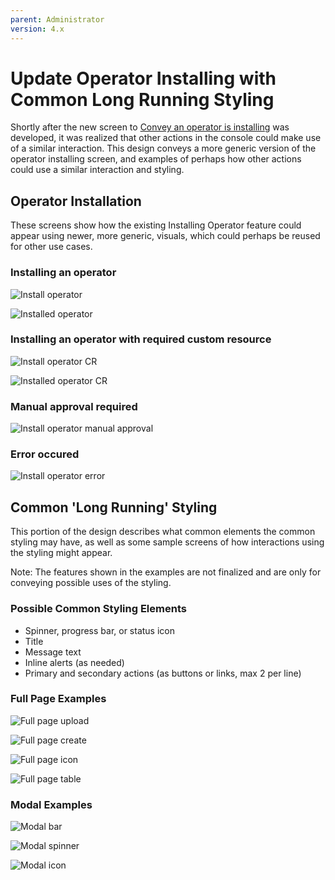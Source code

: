 ```yaml
---
parent: Administrator
version: 4.x
---
```


# Update Operator Installing with Common Long Running Styling

Shortly after the new screen to [Convey an operator is installing](http://openshift.github.io/openshift-origin-design/designs/administrator/olm/convey-installing-operator/) was developed, it was realized that other actions in the console could make use of a similar interaction. This design conveys a more generic version of the operator installing screen, and examples of perhaps how other actions could use a similar interaction and styling.

## Operator Installation

These screens show how the existing Installing Operator feature could appear using newer, more generic, visuals, which could perhaps be reused for other use cases.

### Installing an operator
![Install operator](img/longRun-1-1-installing.png)

![Installed operator](img/longRun-1-2-installed.png)

### Installing an operator with required custom resource

![Install operator CR](img/longRun-1-3-installingCR.png)

![Installed operator CR](img/longRun-1-4-installedCR.png)

### Manual approval required

![Install operator manual approval](img/longRun-1-5-manApprove.png)

### Error occured

![Install operator error](img/longRun-1-6-error.png)

## Common 'Long Running' Styling

This portion of the design describes what common elements the common styling may have, as well as some sample screens of how interactions using the styling might appear.

Note: The features shown in the examples are not finalized and are only for conveying possible uses of the styling.

### Possible Common Styling Elements
- Spinner, progress bar, or status icon
- Title
- Message text
- Inline alerts (as needed)
- Primary and secondary actions (as buttons or links, max 2 per line)

### Full Page Examples

![Full page upload](img/longRun-2-1-upload.png)

![Full page create](img/longRun-2-2-create.png)

![Full page icon](img/longRun-2-3-icon.png)

![Full page table](img/longRun-2-4-table.png)

### Modal Examples

![Modal bar](img/longRunModal-3-1-bar.png)

![Modal spinner](img/longRunModal-3-2-spinner.png)

![Modal icon](img/longRunModal-3-3-icon.png)
